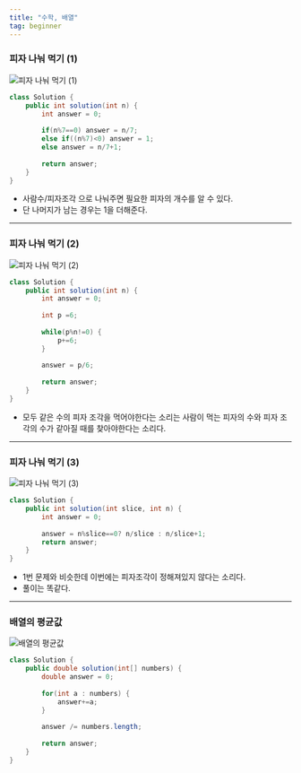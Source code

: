 ```yaml
---
title: "수학, 배열"
tag: beginner
---
```


### 피자 나눠 먹기 (1)
![피자 나눠 먹기 (1)](https://github.com/yony-k/yony-k.github.io/assets/109204976/a12685c4-60c7-4828-8ebc-11694f851647)

```java
class Solution {
    public int solution(int n) {
        int answer = 0;
        
        if(n%7==0) answer = n/7;
		else if((n%7)<0) answer = 1;
		else answer = n/7+1;
        
        return answer;
    }
}
```
- 사람수/피자조각 으로 나눠주면 필요한 피자의 개수를 알 수 있다.
- 단 나머지가 남는 경우는 1을 더해준다.

---

### 피자 나눠 먹기 (2)
![피자 나눠 먹기 (2)](https://github.com/yony-k/yony-k.github.io/assets/109204976/11ca744d-c734-41c7-b4a5-9d0d510c10fb)

```java
class Solution {
    public int solution(int n) {
        int answer = 0;
        
        int p =6;
		
		while(p%n!=0) {
			p+=6;
		}
		
		answer = p/6;
        
        return answer;
    }
}
```

- 모두 같은 수의 피자 조각을 먹어야한다는 소리는 사람이 먹는 피자의 수와 피자 조각의 수가 같아질 때를 찾아야한다는 소리다.

---

### 피자 나눠 먹기 (3)
![피자 나눠 먹기 (3)](https://github.com/yony-k/yony-k.github.io/assets/109204976/2cb95232-cb9a-4398-8bbe-b5c50463a3ec)

```java
class Solution {
    public int solution(int slice, int n) {
        int answer = 0;
        
        answer = n%slice==0? n/slice : n/slice+1;
        return answer;
    }
}
```

- 1번 문제와 비슷한데 이번에는 피자조각이 정해져있지 않다는 소리다.
- 풀이는 똑같다.

---

### 배열의 평균값
![배열의 평균값](https://github.com/yony-k/yony-k.github.io/assets/109204976/4a3c4a9b-c6a7-4058-a9cd-2a8dd87b1a32)

```java
class Solution {
    public double solution(int[] numbers) {
        double answer = 0;
        
        for(int a : numbers) {
			answer+=a;
		}
		
		answer /= numbers.length;
        
        return answer;
    }
}
```
